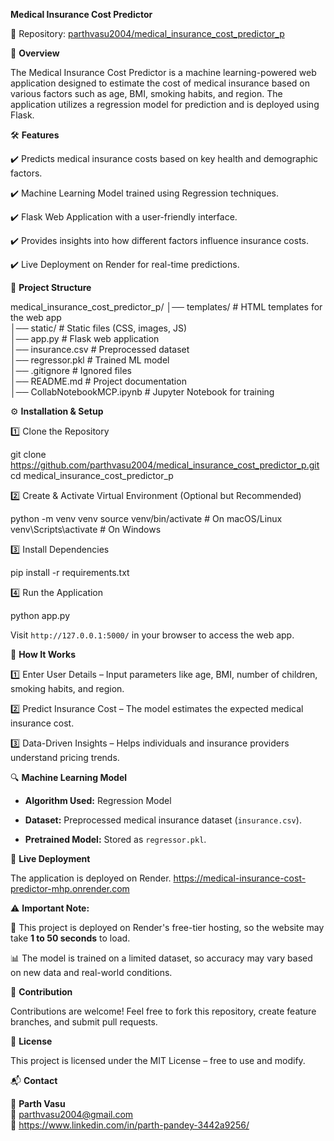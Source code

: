 **Medical Insurance Cost Predictor**


🔗 Repository: [parthvasu2004/medical_insurance_cost_predictor_p](https://github.com/parthvasu2004/medical_insurance_cost_predictor_p)


🚀 **Overview**


The Medical Insurance Cost Predictor is a machine learning-powered web application designed to estimate the cost of medical insurance based on various factors such as age, BMI, smoking habits, and region. The application utilizes a regression model for prediction and is deployed using Flask.


🛠️ **Features**


✔️ Predicts medical insurance costs based on key health and demographic factors.  

✔️ Machine Learning Model trained using Regression techniques.  

✔️ Flask Web Application with a user-friendly interface.  

✔️ Provides insights into how different factors influence insurance costs.  

✔️ Live Deployment on Render for real-time predictions.  


📂 **Project Structure**


medical_insurance_cost_predictor_p/
│── templates/              # HTML templates for the web app  
│── static/                 # Static files (CSS, images, JS)  
│── app.py                  # Flask web application  
│── insurance.csv           # Preprocessed dataset  
│── regressor.pkl           # Trained ML model  
│── .gitignore              # Ignored files  
│── README.md               # Project documentation  
│── CollabNotebookMCP.ipynb # Jupyter Notebook for training  


⚙️ **Installation & Setup**


1️⃣ Clone the Repository


git clone https://github.com/parthvasu2004/medical_insurance_cost_predictor_p.git
cd medical_insurance_cost_predictor_p


2️⃣ Create & Activate Virtual Environment (Optional but Recommended)


python -m venv venv
source venv/bin/activate  # On macOS/Linux
venv\Scripts\activate     # On Windows


3️⃣ Install Dependencies


pip install -r requirements.txt


4️⃣ Run the Application


python app.py

Visit `http://127.0.0.1:5000/` in your browser to access the web app.


🎯 **How It Works**


1️⃣ Enter User Details – Input parameters like age, BMI, number of children, smoking habits, and region.

2️⃣ Predict Insurance Cost – The model estimates the expected medical insurance cost.

3️⃣ Data-Driven Insights – Helps individuals and insurance providers understand pricing trends.


🔍 **Machine Learning Model**

- **Algorithm Used:** Regression Model

- **Dataset:** Preprocessed medical insurance dataset (`insurance.csv`).

- **Pretrained Model:** Stored as `regressor.pkl`.


🔗 **Live Deployment**


The application is deployed on Render. https://medical-insurance-cost-predictor-mhp.onrender.com


⚠️ **Important Note:**


🚀 This project is deployed on Render's free-tier hosting, so the website may take **1 to 50 seconds** to load.

📊 The model is trained on a limited dataset, so accuracy may vary based on new data and real-world conditions.  


🤝 **Contribution**


Contributions are welcome! Feel free to fork this repository, create feature branches, and submit pull requests.


📜 **License**


This project is licensed under the MIT License – free to use and modify.

📬 **Contact**

👤 **Parth Vasu**  
📧 parthvasu2004@gmail.com  
🔗 https://www.linkedin.com/in/parth-pandey-3442a9256/

